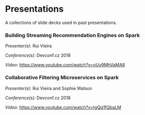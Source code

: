 # Presentations

A collections of slide decks used in past presentations.

### Building Streaming Recommendation Engines on Spark

_Presenter(s)_: Rui Vieira

_Conference(s)_: Devconf.cz 2018

_Video_: https://www.youtube.com/watch?v=oUv9MhVaMA8

### Collaborative Filtering Microservices on Spark

_Presenter(s)_: Rui Vieira and Sophie Watson

_Conference(s)_: Devconf.cz 2018

_Video_: https://www.youtube.com/watch?v=tgQg1fQbaLM
